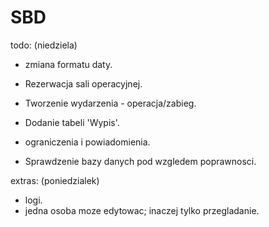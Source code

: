 # SBD

todo:
(niedziela)
- zmiana formatu daty.
- Rezerwacja sali operacyjnej.
- Tworzenie wydarzenia - operacja/zabieg.
- Dodanie tabeli 'Wypis'.

- ograniczenia i powiadomienia.


- Sprawdzenie bazy danych pod wzgledem poprawnosci.

extras:
(poniedzialek)
- logi.
- jedna osoba moze edytowac; inaczej tylko przegladanie.
